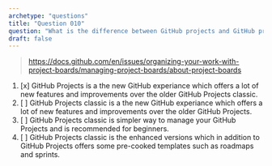 ```yaml
---
archetype: "questions"
title: "Question 010"
question: "What is the difference between GitHub projects and GitHub projects classic?"
draft: false
---
```



> https://docs.github.com/en/issues/organizing-your-work-with-project-boards/managing-project-boards/about-project-boards
1. [x] GitHub Projects is a the new GitHub experiance which offers a lot of new features and improvements over the older GitHub Projects classic. 
1. [ ] GitHub Projects classic is a the new GitHub experiance which offers a lot of new features and improvements over the older GitHub Projects.
1. [ ] GitHub Projects classic is simpler way to manage your GitHub Projects and is recommended for beginners.
1. [ ] GitHub Projects classic is the enhanced versions which in addition to GitHub Projects offers some pre-cooked templates such as roadmaps and sprints.
